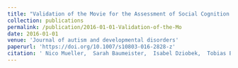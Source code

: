 ```yaml
---
title: "Validation of the Movie for the Assessment of Social Cognition in Adolescents with ASD: Fixation Duration and Pupil Dilation as Predictors of Performance"
collection: publications
permalink: /publication/2016-01-01-Validation-of-the-Mo
date: 2016-01-01
venue: 'Journal of autism and developmental disorders'
paperurl: 'https://doi.org/10.1007/s10803-016-2828-z'
citation: ' Nico Mueller,  Sarah Baumeister,  Isabel Dziobek,  Tobias Banaschewski,  Luise Poustka, &quot;Validation of the Movie for the Assessment of Social Cognition in Adolescents with ASD: Fixation Duration and Pupil Dilation as Predictors of Performance.&quot; Journal of autism and developmental disorders, 2016.'
---
```

